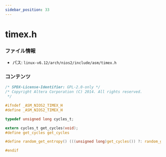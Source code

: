 ```yaml
---
sidebar_position: 33
---
```

# timex.h

### ファイル情報

- パス: `linux-v6.12/arch/nios2/include/asm/timex.h`

### コンテンツ

```h
/* SPDX-License-Identifier: GPL-2.0-only */
/* Copyright Altera Corporation (C) 2014. All rights reserved.
 */

#ifndef _ASM_NIOS2_TIMEX_H
#define _ASM_NIOS2_TIMEX_H

typedef unsigned long cycles_t;

extern cycles_t get_cycles(void);
#define get_cycles get_cycles

#define random_get_entropy() (((unsigned long)get_cycles()) ?: random_get_entropy_fallback())

#endif

```

